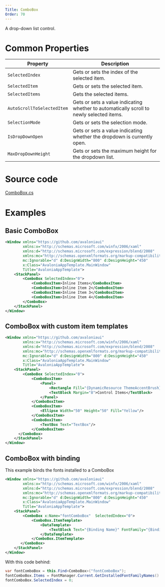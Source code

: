 ```yaml
---
Title: ComboBox
Order: 70
---
```

A drop-down list control.

# Common Properties

|Property|Description|
|--------|-----------|
|`SelectedIndex`|Gets or sets the index of the selected item.|
|`SelectedItem`|Gets or sets the selected item.|
|`SelectedItems`|Gets the selected items.|
|`AutoScrollToSelectedItem`|Gets or sets a value indicating whether to automatically scroll to newly selected items.|
|`SelectionMode`|Gets or sets the selection mode.|
|`IsDropDownOpen`|Gets or sets a value indicating whether the dropdown is currently open.|
|`MaxDropDownHeight`|Gets or sets the maximum height for the dropdown list.|

# Source code
[ComboBox.cs](https://github.com/AvaloniaUI/Avalonia/blob/master/src/Avalonia.Controls/ComboBox.cs)

# Examples

## Basic ComboBox
```xml
<Window xmlns="https://github.com/avaloniaui"
        xmlns:x="http://schemas.microsoft.com/winfx/2006/xaml"
        xmlns:d="http://schemas.microsoft.com/expression/blend/2008"
        xmlns:mc="http://schemas.openxmlformats.org/markup-compatibility/2006"
        mc:Ignorable="d" d:DesignWidth="800" d:DesignHeight="450"
        x:Class="AvaloniaAppTemplate.MainWindow"
        Title="AvaloniaAppTemplate">
    <StackPanel>
        <ComboBox SelectedIndex="0">
            <ComboBoxItem>Inline Items</ComboBoxItem>
            <ComboBoxItem>Inline Item 2</ComboBoxItem>
            <ComboBoxItem>Inline Item 3</ComboBoxItem>
            <ComboBoxItem>Inline Item 4</ComboBoxItem>
        </ComboBox>
    </StackPanel>
</Window>
```

## ComboBox with custom item templates
```xml
<Window xmlns="https://github.com/avaloniaui"
        xmlns:x="http://schemas.microsoft.com/winfx/2006/xaml"
        xmlns:d="http://schemas.microsoft.com/expression/blend/2008"
        xmlns:mc="http://schemas.openxmlformats.org/markup-compatibility/2006"
        mc:Ignorable="d" d:DesignWidth="800" d:DesignHeight="450"
        x:Class="AvaloniaAppTemplate.MainWindow"
        Title="AvaloniaAppTemplate">
    <StackPanel>
        <ComboBox SelectedIndex="0">
            <ComboBoxItem>
                <Panel>
                    <Rectangle Fill="{DynamicResource ThemeAccentBrush}"/>
                    <TextBlock Margin="8">Control Items</TextBlock>
                </Panel>
            </ComboBoxItem>
            <ComboBoxItem>
                <Ellipse Width="50" Height="50" Fill="Yellow"/>
            </ComboBoxItem>
            <ComboBoxItem>
                <TextBox Text="TextBox"/>
            </ComboBoxItem>
      </ComboBox>
    </StackPanel>
</Window>
```

## ComboBox with binding

This example binds the fonts installed to a ComboBox

```xml
<Window xmlns="https://github.com/avaloniaui"
        xmlns:x="http://schemas.microsoft.com/winfx/2006/xaml"
        xmlns:d="http://schemas.microsoft.com/expression/blend/2008"
        xmlns:mc="http://schemas.openxmlformats.org/markup-compatibility/2006"
        mc:Ignorable="d" d:DesignWidth="800" d:DesignHeight="450"
        x:Class="AvaloniaAppTemplate.MainWindow"
        Title="AvaloniaAppTemplate">
    <StackPanel>
        <ComboBox x:Name="fontComboBox"  SelectedIndex="0">
            <ComboBox.ItemTemplate>
                <DataTemplate>
                    <TextBlock Text="{Binding Name}" FontFamily="{Binding}" />
                </DataTemplate>
            </ComboBox.ItemTemplate>
       </ComboBox>
    </StackPanel>
</Window>
```

With this code behind:

```cs
var fontComboBox = this.Find<ComboBox>("fontComboBox");
fontComboBox.Items = FontManager.Current.GetInstalledFontFamilyNames().Select(x => new FontFamily(x));
fontComboBox.SelectedIndex = 0;
```
